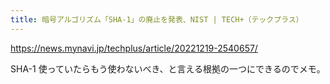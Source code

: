 ```yaml
---
title: 暗号アルゴリズム「SHA-1」の廃止を発表、NIST | TECH+（テックプラス）
---
```


https://news.mynavi.jp/techplus/article/20221219-2540657/

SHA-1 使っていたらもう使わないべき、と言える根拠の一つにできるのでメモ。

